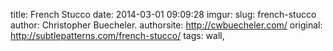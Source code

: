 title: French Stucco
date: 2014-03-01 09:09:28
imgur: 
slug: french-stucco
author: Christopher Buecheler.
authorsite: http://cwbuecheler.com/
original: http://subtlepatterns.com/french-stucco/
tags: wall,
